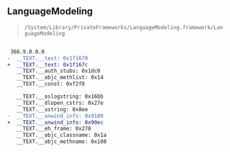 ## LanguageModeling

> `/System/Library/PrivateFrameworks/LanguageModeling.framework/LanguageModeling`

```diff

 366.9.0.0.0
-  __TEXT.__text: 0x1f1670
+  __TEXT.__text: 0x1f167c
   __TEXT.__auth_stubs: 0x1dc0
   __TEXT.__objc_methlist: 0x14
   __TEXT.__const: 0xf2f8

   __TEXT.__oslogstring: 0x16bb
   __TEXT.__dlopen_cstrs: 0x27e
   __TEXT.__ustring: 0x8ee
-  __TEXT.__unwind_info: 0x9100
+  __TEXT.__unwind_info: 0x90ec
   __TEXT.__eh_frame: 0x278
   __TEXT.__objc_classname: 0x1a
   __TEXT.__objc_methname: 0x180

```
